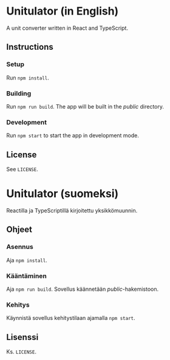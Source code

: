 # Unitulator (in English)

A unit converter written in React and TypeScript.

## Instructions

### Setup
Run `npm install`.

### Building
Run `npm run build`. The app will be built in the _public_ directory.

### Development
Run `npm start` to start the app in development mode.

## License
See `LICENSE`.

# Unitulator (suomeksi)

Reactilla ja TypeScriptillä kirjoitettu yksikkömuunnin.

## Ohjeet

### Asennus
Aja `npm install`.

### Kääntäminen
Aja `npm run build`. Sovellus käännetään _public_-hakemistoon.

### Kehitys
Käynnistä sovellus kehitystilaan ajamalla `npm start`.

## Lisenssi
Ks. `LICENSE`.
